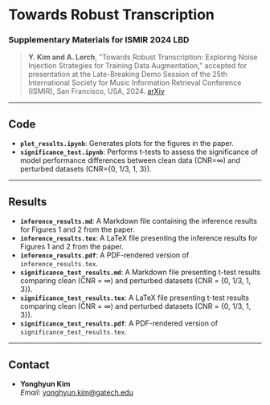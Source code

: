 # Towards Robust Transcription

### Supplementary Materials for ISMIR 2024 LBD
> **Y. Kim and A. Lerch**, "Towards Robust Transcription: Exploring Noise Injection Strategies for Training Data Augmentation," accepted for presentation at the Late-Breaking Demo Session of the 25th International Society for Music Information Retrieval Conference (ISMIR), San Francisco, USA, 2024. [arXiv](https://doi.org/10.48550/arXiv.2410.14122)

---

## Code
- **`plot_results.ipynb`**: Generates plots for the figures in the paper.  
- **`significance_test.ipynb`**: Performs t-tests to assess the significance of model performance differences between clean data (CNR=∞) and perturbed datasets (CNR={0, 1/3, 1, 3}).

---

## Results  
- **`inference_results.md`**: A Markdown file containing the inference results for Figures 1 and  2 from the paper.  
- **`inference_results.tex`**: A LaTeX file presenting the inference results for Figures 1 and  2 from the paper.  
- **`inference_results.pdf`**: A PDF-rendered version of `inference_results.tex`.  
- **`significance_test_results.md`**: A Markdown file presenting t-test results comparing clean (CNR = ∞) and perturbed datasets (CNR = {0, 1/3, 1, 3}).  
- **`significance_test_results.tex`**: A LaTeX file presenting t-test results comparing clean (CNR = ∞) and perturbed datasets (CNR = {0, 1/3, 1, 3}).  
- **`significance_test_results.pdf`**: A PDF-rendered version of `significance_test_results.tex`.

---

## Contact
- **Yonghyun Kim**  
  *Email*: [yonghyun.kim@gatech.edu](mailto:yonghyun.kim@gatech.edu)
